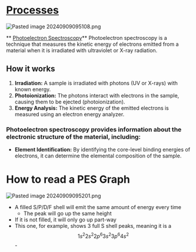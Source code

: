 # [Processes](./../processes/)
![Pasted image 20240909095108.png](./../pasted-image-20240909095108.png/)

** [Photoelectron Spectroscopy](./../photoelectron-spectroscopy/)**
Photoelectron spectroscopy is a technique that measures the kinetic energy of electrons emitted from a material when it is irradiated with ultraviolet or X-ray radiation.
## How it works
1. **Irradiation:** A sample is irradiated with photons (UV or X-rays) with known energy.
2. **Photoionization:** The photons interact with electrons in the sample, causing them to be ejected (photoionization).
3. **Energy Analysis:** The kinetic energy of the emitted electrons is measured using an electron energy analyzer.
### Photoelectron spectroscopy provides information about the electronic structure of the material, including:
* **Element Identification:** By identifying the core-level binding energies of electrons, it can determine the elemental composition of the sample.

# How to read a PES Graph
![Pasted image 20240909095201.png](./../pasted-image-20240909095201.png/)
- A filled S/P/D/F shell will emit the same amount of energy every time
	- The peak will go up the same height
- If it is not filled, it will only go up part-way
- This one, for example, shows 3 full S shell peaks, meaning it is a $$1s^2 2s^2 2p^6 3s^2 3p^6 4s^2$$ - 